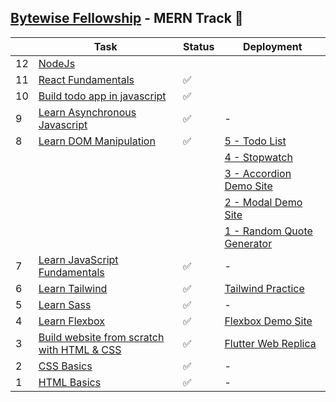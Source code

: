 ## [Bytewise Fellowship](https://www.linkedin.com/company/bytewiseltd/) - MERN Track 🚀

|     | Task                                                                                      | Status | Deployment                                                                             |
| --- | ----------------------------------------------------------------------------------------- | ------ | -------------------------------------------------------------------------------------- |
| 12  | [NodeJs](https://youtu.be/f2EqECiTBL8)                                                    |        |                                                                                        |
| 11  | [React Fundamentals](https://youtu.be/w7ejDZ8SWv8)                                        | ✅     |                                                                                        |
| 10  | [Build todo app in javascript](https://youtu.be/y71CdVq5SvI)                              | ✅     |                                                                                        |
| 9   | [Learn Asynchronous Javascript](https://youtu.be/ZYb_ZU8LNxs)                             | ✅     | -                                                                                      |
| 8   | [Learn DOM Manipulation](https://www.youtube.com/watch?v=5fb2aPlgoys)                     | ✅     | [5 - Todo List](https://todolist-dom-bytewise.netlify.app/)                            |
|     |                                                                                           |        | [4 - Stopwatch](https://stopwatch-dom-bytewise.netlify.app/)                           |
|     |                                                                                           |        | [3 - Accordion Demo Site](https://accordion-dom-bytewise.netlify.app/)                 |
|     |                                                                                           |        | [2 - Modal Demo Site](https://model-dom-bytewise-fellowship.vercel.app/)               |
|     |                                                                                           |        | [1 - Random Quote Generator](https://random-quote-generator-dom-bytewise.netlify.app/) |
| 7   | [Learn JavaScript Fundamentals](https://youtu.be/XIOLqoPHCJ4)                             | ✅     | -                                                                                      |
| 6   | [Learn Tailwind](https://www.youtube.com/watch?v=dFgzHOX84xQ)                             | ✅     | [Tailwind Practice](https://tailwind-bytewise.netlify.app/)                            |
| 5   | [Learn Sass](https://www.youtube.com/watch?v=_a5j7KoflTs)                                 | ✅     | -                                                                                      |
| 4   | [Learn Flexbox](https://www.youtube.com/watch?v=3YW65K6LcIA)                              | ✅     | [Flexbox Demo Site](https://flexbox-bytewise.vercel.app/)                              |
| 3   | [Build website from scratch with HTML & CSS](https://www.youtube.com/watch?v=lvYnfMOUOJY) | ✅     | [Flutter Web Replica](https://flutter-dev-bytewise.vercel.app/)                        |
| 2   | [CSS Basics](https://youtu.be/yfoY53QXEnI)                                                | ✅     | -                                                                                      |
| 1   | [HTML Basics](https://youtu.be/UB1O30fR-EE)                                               | ✅     | -                                                                                      |
